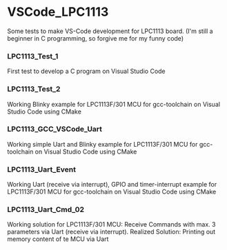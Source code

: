 # VSCode_LPC1113
Some tests to make VS-Code development for LPC1113 board.
(I'm still a beginner in C programming, so forgive me for my funny code)

### LPC1113_Test_1
First test to develop a C program on Visual Studio Code

### LPC1113_Test_2
Working Blinky example for LPC1113F/301 MCU for gcc-toolchain on Visual Studio Code using CMake

### LPC1113_GCC_VSCode_Uart
Working simple Uart and Blinky example for LPC1113F/301 MCU for gcc-toolchain on Visual Studio Code using CMake

### LPC1113_Uart_Event
Working Uart (receive via interrupt), GPIO and timer-interrupt example for LPC1113F/301 MCU for gcc-toolchain on Visual Studio Code using CMake

### LPC1113_Uart_Cmd_02
Working solution for LPC1113F/301 MCU: Receive Commands with max. 3 parameters via Uart (receive via interrupt).
Realized Solution: Printing out memory content of te MCU via Uart 